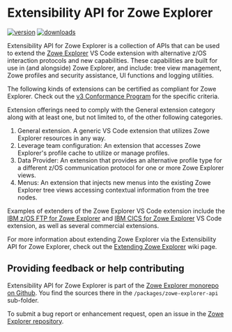 # Extensibility API for Zowe Explorer

[![version](https://img.shields.io/npm/v/@zowe/zowe-explorer-api)](https://img.shields.io/npm/v/@zowe/zowe-explorer-api)
[![downloads](https://img.shields.io/npm/dt/@zowe/zowe-explorer-api)](https://img.shields.io/npm/dt/@zowe/zowe-explorer-api)

Extensibility API for Zowe Explorer is a collection of APIs that can be used to extend the [Zowe Explorer](https://github.com/zowe/zowe-explorer-vscode) VS Code extension with alternative z/OS interaction protocols and new capabilities. These capabilities are built for use in (and alongside) Zowe Explorer, and include: tree view management, Zowe profiles and security assistance, UI functions and logging utilities.

The following kinds of extensions can be certified as compliant for Zowe Explorer. Check out the [v3 Conformance Program](https://openmainframeproject.org/our-projects/zowe-conformance-program/) for the specific criteria.

Extension offerings need to comply with the General extension category along with at least one, but not limited to, of the other following categories.

1. General extension. A generic VS Code extension that utilizes Zowe Explorer resources in any way.
1. Leverage team configuration: An extension that accesses Zowe Explorer's profile cache to utilize or manage profiles.
1. Data Provider: An extension that provides an alternative profile type for a different z/OS communication protocol for one or more Zowe Explorer views.
1. Menus: An extension that injects new menus into the existing Zowe Explorer tree views accessing contextual information from the tree nodes.

Examples of extenders of the Zowe Explorer VS Code extension include the [IBM z/OS FTP for Zowe Explorer](https://github.com/zowe/zowe-explorer-vscode/tree/main/packages/zowe-explorer-ftp-extension) and [IBM CICS for Zowe Explorer](https://github.com/zowe/cics-for-zowe-client/tree/main/packages/vsce) VS Code extension, as well as several commercial extensions.

For more information about extending Zowe Explorer via the Extensibility API for Zowe Explorer, check out the [Extending Zowe Explorer](https://github.com/zowe/zowe-explorer-vscode/wiki/Extending-Zowe-Explorer) wiki page.

## Providing feedback or help contributing

Extensibility API for Zowe Explorer is part of the [Zowe Explorer monorepo on Github](https://github.com/zowe/zowe-explorer-vscode). You find the sources there in the `/packages/zowe-explorer-api` sub-folder.

To submit a bug report or enhancement request, open an issue in the [Zowe Explorer repository](https://github.com/zowe/zowe-explorer-vscode/issues).
